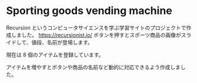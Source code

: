 # Sporting goods vending machine

Recursion というコンピュータサイエンスを学ぶ学習サイトのプロジェクトで作成しました。
https://recursionist.io/
ボタンを押すとスポーツ商品の画像がスライドして、値段、名前が登場します。

現在は 8 個のアイテムを登録しています。

アイテムを増やすとボタンや商品の名前など動的に対応できるよう作成しました。
